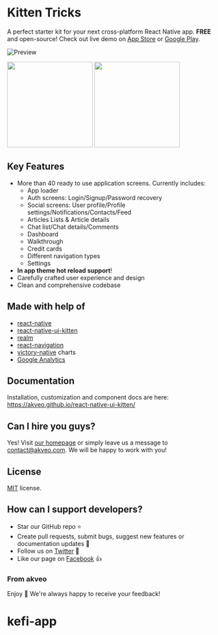 # Kitten Tricks

A perfect starter kit for your next cross-platform React Native app. **FREE** and open-source! Check out live demo on [App Store](https://itunes.apple.com/us/app/kitten-tricks/id1246143230) or [Google Play](https://play.google.com/store/apps/details?id=com.akveo.kittenTricks).

![Preview](http://i.imgur.com/w1CAPJF.jpg)

<a href="https://itunes.apple.com/us/app/kitten-tricks/id1246143230" alt="App Store"><img src="http://i.imgur.com/7IxtMV0.png" width="200"/></a> <a href="https://play.google.com/store/apps/details?id=com.akveo.kittenTricks" alt="Google play"><img src="http://i.imgur.com/pxFfB0S.png" width="200"/></a>


## Key Features
- More than 40 ready to use application screens. Currently includes:
  - App loader
  - Auth screens: Login/Signup/Password recovery
  - Social screens: User profile/Profile settings/Notifications/Contacts/Feed
  - Articles Lists & Article details
  - Chat list/Chat details/Comments
  - Dashboard
  - Walkthrough
  - Credit cards
  - Different navigation types
  - Settings
- **In app theme hot reload support**!
- Carefully crafted user experience and design
- Clean and comprehensive codebase

## Made with help of
- [react-native](https://github.com/facebook/react-native)
- [react-native-ui-kitten](https://github.com/akveo/react-native-ui-kitten)
- [realm](https://github.com/realm/realm-js)
- [react-navigation](https://github.com/react-community/react-navigation)
- [victory-native](https://github.com/FormidableLabs/victory-native) charts
- [Google Analytics](https://github.com/idehub/react-native-google-analytics-bridge)

## Documentation
Installation, customization and component docs are here: https://akveo.github.io/react-native-ui-kitten/

## Can I hire you guys?
Yes!  Visit [our homepage](http://akveo.com/) or simply leave us a message to [contact@akveo.com](mailto:contact@akveo.com). We will be happy to work with you!

## License
[MIT](LICENSE.txt) license.

## How can I support developers?
- Star our GitHub repo :star:
- Create pull requests, submit bugs, suggest new features or documentation updates :wrench:
- Follow us on [Twitter](https://twitter.com/akveo_inc) :feet:
- Like our page on [Facebook](https://www.facebook.com/akveo/) :thumbsup:


### From akveo

Enjoy :metal:
We're always happy to receive your feedback!
# kefi-app
